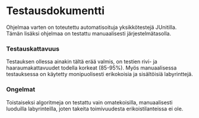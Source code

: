 # **Testausdokumentti**

Ohjelmaa varten on toteutettu automatisoituja yksikkötestejä JUnitilla. Tämän lisäksi ohjelmaa on testattu manuaalisesti järjestelmätasolla.

### **Testauskattavuus**

Testauksen ollessa ainakin tältä erää valmis, on testien rivi- ja haaraumakattavuudet todella korkeat (85-95%). Myös manuaalisessa testauksessa on käytetty monipuolisesti erikokoisia ja sisältöisiä labyrinttejä.

### **Ongelmat**

Toistaiseksi algoritmeja on testattu vain omatekoisilla, manuaalisesti luoduilla labyrinteilla, joten takeita toimivuudesta erikoistilanteissa ei ole.
